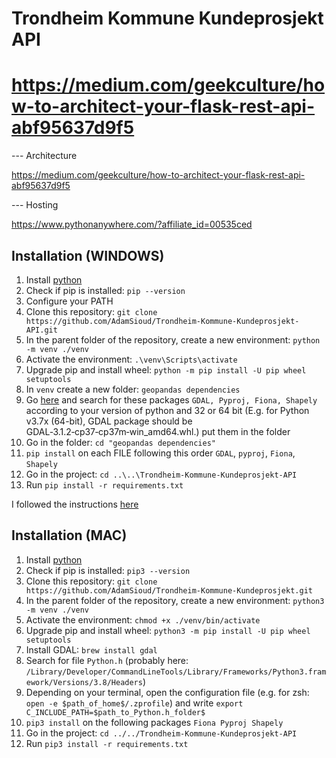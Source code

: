 # Trondheim Kommune Kundeprosjekt API



https://medium.com/geekculture/how-to-architect-your-flask-rest-api-abf95637d9f5
=======
--- Architecture

https://medium.com/geekculture/how-to-architect-your-flask-rest-api-abf95637d9f5



--- Hosting

https://www.pythonanywhere.com/?affiliate_id=00535ced 

## Installation (WINDOWS)
1. Install [python](https://www.python.org/downloads/)
2. Check if pip is installed: ``pip --version``
3. Configure your PATH
4. Clone this repository: ``git clone https://github.com/AdamSioud/Trondheim-Kommune-Kundeprosjekt-API.git``
5. In the parent folder of the repository, create a new environment: ``python -m venv ./venv``
6. Activate the environment: ``.\venv\Scripts\activate``
7. Upgrade pip and install wheel: ``python -m pip install -U pip wheel setuptools``
8. In ``venv`` create a new folder: `geopandas dependencies`
9. Go [here](https://www.lfd.uci.edu/~gohlke/pythonlibs/) and search for these packages ``GDAL, Pyproj, Fiona, Shapely`` according to your version of python and 32 or 64 bit (E.g. for Python v3.7x (64-bit), GDAL package should be GDAL‑3.1.2‑cp37‑cp37m‑win_amd64.whl.) put them in the folder
10. Go in the folder: ``cd "geopandas dependencies"``
11. ``pip install`` on each FILE following this order ``GDAL``, ``pyproj``, ``Fiona``, ``Shapely``
12. Go in the project: ``cd ..\..\Trondheim-Kommune-Kundeprosjekt-API``
13. Run ``pip install -r requirements.txt``


I followed the instructions [here](https://towardsdatascience.com/geopandas-installation-the-easy-way-for-windows-31a666b3610f) 

## Installation (MAC)

1. Install [python](https://www.python.org/downloads/)
2. Check if pip is installed: ``pip3 --version``
3. Clone this repository: ``git clone https://github.com/AdamSioud/Trondheim-Kommune-Kundeprosjekt.git``
4. In the parent folder of the repository, create a new environment: ``python3 -m venv ./venv``
5. Activate the environment: ``chmod +x ./venv/bin/activate``
6. Upgrade pip and install wheel: ``python3 -m pip install -U pip wheel setuptools``
7. Install GDAL: ``brew install gdal``
8. Search for file ``Python.h`` (probably here: ``/Library/Developer/CommandLineTools/Library/Frameworks/Python3.framework/Versions/3.8/Headers``)
9. Depending on your terminal, open the configuration file (e.g. for zsh: ``open -e $path_of_home$/.zprofile``) and write ``export C_INCLUDE_PATH=$path_to_Python.h_folder$``
10. ``pip3 install`` on the following packages ``Fiona Pyproj Shapely``
11. Go in the project: ``cd ../../Trondheim-Kommune-Kundeprosjekt-API``
12. Run ``pip3 install -r requirements.txt``


